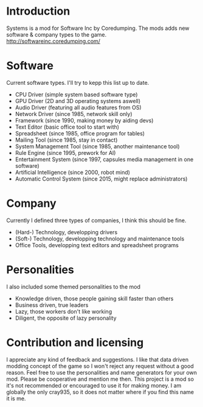 # Introduction
Systems is a mod for Software Inc by Coredumping. The mods adds new software & company types to the game. http://softwareinc.coredumping.com/

# Software
Current software types. I'll try to kepp this list up to date.
- CPU Driver (simple system based software type)
- GPU Driver (2D and 3D operating systems aswell)
- Audio Driver (featuring all audio features from OS)
- Network Driver (since 1985, network skill only)
- Framework (since 1990, making money by aiding devs)
- Text Editor (basic office tool to start with)
- Spreadsheet (since 1985, office program for tables)
- Mailing Tool (since 1985, stay in contact)
- System Management Tool (since 1985, another maintenance tool)
- Rule Engine (since 1995, prework for AI)
- Entertainment System (since 1997, capsules media management in one software)
- Artificial Intelligence (since 2000, robot mind)
- Automatic Control System (since 2015, might replace administrators)

# Company
Currently I defined three types of companies, I think this should be fine.
- (Hard-) Technology, developping drivers
- (Soft-) Technology, developping technology and maintenance tools
- Office Tools, developping text editors and spreadsheet programs

# Personalities
I also included some themed personalities to the mod
- Knowledge driven, those people gaining skill faster than others
- Business driven, true leaders
- Lazy, those workers don't like working
- Diligent, the opposite of lazy personality

# Contribution and licensing
I appreciate any kind of feedback and suggestions. I like that data driven modding concept of the game so I won't reject any request without a good reason. Feel free to use the personalities and name generators for your own mod. Please be cooperative and mention me then. This project is a mod so it's not recommended or encouraged to use it for making money.
I am globally the only cray935, so it does not matter where if you find this name it is me.
